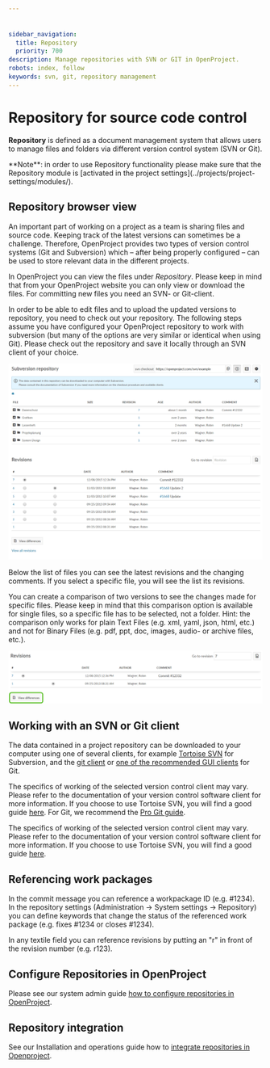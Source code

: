 ```yaml
---


sidebar_navigation:
  title: Repository
  priority: 700
description: Manage repositories with SVN or GIT in OpenProject.
robots: index, follow
keywords: svn, git, repository management
---
```


# Repository for source code control

**Repository** is defined as a document management system that allows users to manage files and folders via different version control system (SVN or Git).

<div class="alert alert-info" role="alert">
**Note**: in order to use Repository functionality please make sure that the Repository module is [activated in the project settings](../projects/project-settings/modules/).
</div>

## Repository browser view

An important part of working on a project as a team is sharing files and source code. Keeping track of the latest versions can sometimes be a challenge. Therefore, OpenProject provides two types of version control systems (Git and Subversion) which – after being properly configured – can be used to store relevant data in the different projects.

In OpenProject you can view the files under *Repository*. Please keep in mind that from your OpenProject website you can only view or download the files. For committing new files you need an SVN- or Git-client.

In order to be able to edit files and to upload the updated versions to repository, you need to check out your repository. The following steps assume you have configured your OpenProject repository to work with subversion (but many of the options are very similar or identical when using Git). Please check out the repository and save it locally through an SVN client of your choice.

![User-guide_repository](User-guide_repository.png)

Below the list of files you can see the latest revisions and the changing comments. If you select a specific file, you will see the list its revisions.

You can create a comparison of two versions to see the changes made for specific files. Please keep in mind that this comparison option is available for single files, so a specific file has to be selected, not a folder. Hint: the comparison only works for plain Text Files (e.g. xml, yaml, json, html, etc.) and not for Binary Files (e.g. pdf, ppt, doc, images, audio- or archive files, etc.).

![User-guide-repository3](User-guide-repository3.png)



## Working with an SVN or Git client

The data contained in a project repository can be downloaded to your computer using one of several clients, for example [Tortoise SVN](https://tortoisesvn.net/) for Subversion, and the [git client](https://git-scm.com/) or [one of the recommended GUI clients](https://git-scm.com/downloads/guis) for Git.

The specifics of working of the selected version control client may vary. Please refer to the documentation of your version control software client for more information.
If you choose to use Tortoise SVN, you will find a good guide [here](https://tortoisesvn.net/docs/TortoiseSVN_en/tsvn-dug.html).
For Git, we recommend the [Pro Git guide](https://git-scm.com/book/en/v2).

The specifics of working of the selected version control client may vary. Please refer to the documentation of your version control software client for more information. If you choose to use Tortoise SVN, you will find a good guide [here](https://tortoisesvn.net/docs/TortoiseSVN_en/tsvn-dug.html).

## Referencing work packages

In the commit message you can reference a workpackage ID (e.g. #1234). In the repository settings (Administration -> System settings -> Repository) you can define keywords that change the status of the referenced work package (e.g. fixes #1234 or closes #1234).

In any textile field you can reference revisions by putting an "r" in front of the revision number (e.g. r123).


## Configure Repositories in OpenProject

Please see our system admin guide [how to configure repositories in OpenProject](../../system-admin-guide/system-settings/repositories/).



## Repository integration

See our Installation and operations guide how to [integrate repositories in Openproject](../../installation-and-operations/configuration/repositories/#repository-integration-in-openproject).
